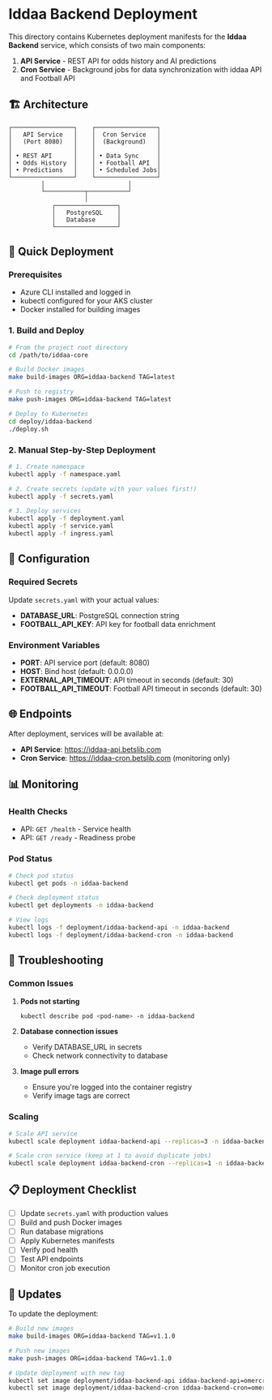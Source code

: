 # Iddaa Backend Deployment

This directory contains Kubernetes deployment manifests for the **Iddaa Backend** service, which consists of two main components:

1. **API Service** - REST API for odds history and AI predictions
2. **Cron Service** - Background jobs for data synchronization with iddaa API and Football API

## 🏗️ Architecture

```
┌─────────────────┐    ┌─────────────────┐
│   API Service   │    │  Cron Service   │
│   (Port 8080)   │    │  (Background)   │
│                 │    │                 │
│ • REST API      │    │ • Data Sync     │
│ • Odds History  │    │ • Football API  │
│ • Predictions   │    │ • Scheduled Jobs│
└─────────────────┘    └─────────────────┘
         │                       │
         └───────────┬───────────┘
                     │
            ┌─────────────────┐
            │   PostgreSQL    │
            │   Database      │
            └─────────────────┘
```

## 🚀 Quick Deployment

### Prerequisites
- Azure CLI installed and logged in
- kubectl configured for your AKS cluster
- Docker installed for building images

### 1. Build and Deploy
```bash
# From the project root directory
cd /path/to/iddaa-core

# Build Docker images
make build-images ORG=iddaa-backend TAG=latest

# Push to registry
make push-images ORG=iddaa-backend TAG=latest

# Deploy to Kubernetes
cd deploy/iddaa-backend
./deploy.sh
```

### 2. Manual Step-by-Step Deployment

```bash
# 1. Create namespace
kubectl apply -f namespace.yaml

# 2. Create secrets (update with your values first!)
kubectl apply -f secrets.yaml

# 3. Deploy services
kubectl apply -f deployment.yaml
kubectl apply -f service.yaml
kubectl apply -f ingress.yaml
```

## 🔐 Configuration

### Required Secrets
Update `secrets.yaml` with your actual values:

- **DATABASE_URL**: PostgreSQL connection string
- **FOOTBALL_API_KEY**: API key for football data enrichment

### Environment Variables
- **PORT**: API service port (default: 8080)
- **HOST**: Bind host (default: 0.0.0.0)
- **EXTERNAL_API_TIMEOUT**: API timeout in seconds (default: 30)
- **FOOTBALL_API_TIMEOUT**: Football API timeout in seconds (default: 30)

## 🌐 Endpoints

After deployment, services will be available at:

- **API Service**: https://iddaa-api.betslib.com
- **Cron Service**: https://iddaa-cron.betslib.com (monitoring only)

## 📊 Monitoring

### Health Checks
- API: `GET /health` - Service health
- API: `GET /ready` - Readiness probe

### Pod Status
```bash
# Check pod status
kubectl get pods -n iddaa-backend

# Check deployment status
kubectl get deployments -n iddaa-backend

# View logs
kubectl logs -f deployment/iddaa-backend-api -n iddaa-backend
kubectl logs -f deployment/iddaa-backend-cron -n iddaa-backend
```

## 🔧 Troubleshooting

### Common Issues

1. **Pods not starting**
   ```bash
   kubectl describe pod <pod-name> -n iddaa-backend
   ```

2. **Database connection issues**
   - Verify DATABASE_URL in secrets
   - Check network connectivity to database

3. **Image pull errors**
   - Ensure you're logged into the container registry
   - Verify image tags are correct

### Scaling

```bash
# Scale API service
kubectl scale deployment iddaa-backend-api --replicas=3 -n iddaa-backend

# Scale cron service (keep at 1 to avoid duplicate jobs)
kubectl scale deployment iddaa-backend-cron --replicas=1 -n iddaa-backend
```

## 📋 Deployment Checklist

- [ ] Update `secrets.yaml` with production values
- [ ] Build and push Docker images
- [ ] Run database migrations
- [ ] Apply Kubernetes manifests
- [ ] Verify pod health
- [ ] Test API endpoints
- [ ] Monitor cron job execution

## 🔄 Updates

To update the deployment:

```bash
# Build new images
make build-images ORG=iddaa-backend TAG=v1.1.0

# Push new images
make push-images ORG=iddaa-backend TAG=v1.1.0

# Update deployment with new tag
kubectl set image deployment/iddaa-backend-api iddaa-backend-api=omercr.azurecr.io/iddaa-backend/api:v1.1.0 -n iddaa-backend
kubectl set image deployment/iddaa-backend-cron iddaa-backend-cron=omercr.azurecr.io/iddaa-backend/cron:v1.1.0 -n iddaa-backend
```